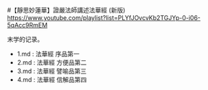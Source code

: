 #【靜思妙蓮華】證嚴法師講述法華經 (新版)
https://www.youtube.com/playlist?list=PLYfJOvcvKb2TGJYp-0-i06-5qAcc9RmEM


末学的记录。
* 1.md : 法華經 序品第一 
* 2.md : 法華經 方便品第二
* 3.md : 法華經 譬喻品第三
* 4.md : 法華經 信解品第四